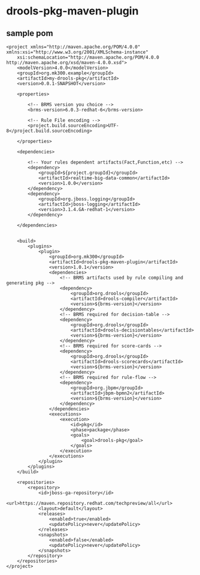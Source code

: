# drools-pkg-maven-plugin


## sample pom

    <project xmlns="http://maven.apache.org/POM/4.0.0" xmlns:xsi="http://www.w3.org/2001/XMLSchema-instance"
    	xsi:schemaLocation="http://maven.apache.org/POM/4.0.0 http://maven.apache.org/xsd/maven-4.0.0.xsd">
    	<modelVersion>4.0.0</modelVersion>
    	<groupId>org.mk300.example</groupId>
    	<artifactId>my-drools-pkg</artifactId>
    	<version>0.0.1-SNAPSHOT</version>

    	<properties>

    		<!-- BRMS version you choice -->
    		<brms-version>6.0.3-redhat-6</brms-version>

    		<!-- Rule File encoding -->
    		<project.build.sourceEncoding>UTF-8</project.build.sourceEncoding>

    	</properties>

    	<dependencies>

    		<!-- Your rules dependent artifacts(Fact,Function,etc) -->
    		<dependency>
    			<groupId>${project.groupId}</groupId>
    			<artifactId>realtime-big-data-common</artifactId>
    			<version>1.0.0</version>
    		</dependency>
    		<dependency>
    			<groupId>org.jboss.logging</groupId>
    			<artifactId>jboss-logging</artifactId>
    			<version>3.1.4.GA-redhat-1</version>
    		</dependency>

    	</dependencies>
    	
    	
    	<build>
    		<plugins>
    			<plugin>
    				<groupId>org.mk300</groupId>
    				<artifactId>drools-pkg-maven-plugin</artifactId>
    				<version>1.0.1</version>
    				<dependencies>
    					<!-- BRMS artifacts used by rule compiling and generating pkg -->
    					<dependency>
    						<groupId>org.drools</groupId>
    						<artifactId>drools-compiler</artifactId>
    						<version>${brms-version}</version>
    					</dependency>
    					<!-- BRMS required for decision-table -->
    					<dependency>
    						<groupId>org.drools</groupId>
    						<artifactId>drools-decisiontables</artifactId>
    						<version>${brms-version}</version>
    					</dependency>
    					<!-- BRMS required for score-cards -->
    					<dependency>
    						<groupId>org.drools</groupId>
    						<artifactId>drools-scorecards</artifactId>
    						<version>${brms-version}</version>
    					</dependency>
    					<!-- BRMS required for rule-flow -->
    					<dependency>
    						<groupId>org.jbpm</groupId>
    						<artifactId>jbpm-bpmn2</artifactId>
    						<version>${brms-version}</version>
    					</dependency>
    				</dependencies>
    				<executions>
    					<execution>
    						<id>pkg</id>
    						<phase>package</phase>
    						<goals>
    							<goal>drools-pkg</goal>
    						</goals>
    					</execution>
    				</executions>
    			</plugin>
    		</plugins>
    	</build>

    	<repositories>
    		<repository>
    			<id>jboss-ga-repository</id>
    			<url>https://maven.repository.redhat.com/techpreview/all</url>
    			<layout>default</layout>
    			<releases>
    				<enabled>true</enabled>
    				<updatePolicy>never</updatePolicy>
    			</releases>
    			<snapshots>
    				<enabled>false</enabled>
    				<updatePolicy>never</updatePolicy>
    			</snapshots>
    		</repository>
    	</repositories>
    </project>
